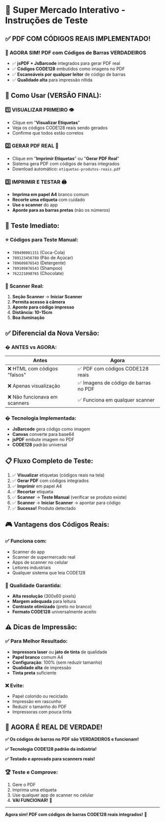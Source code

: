 # 🛒 Super Mercado Interativo - Instruções de Teste

## ✅ PDF COM CÓDIGOS REAIS IMPLEMENTADO!

### 🔧 **AGORA SIM! PDF com Códigos de Barras VERDADEIROS**
- ✅ **jsPDF + JsBarcode** integrados para gerar PDF real
- ✅ **Códigos CODE128** embutidos como imagens no PDF
- ✅ **Escaneáveis por qualquer leitor** de código de barras
- ✅ **Qualidade alta** para impressão nítida

## 🎯 **Como Usar (VERSÃO FINAL):**

### 1️⃣ **VISUALIZAR PRIMEIRO** 👁️
- Clique em "**Visualizar Etiquetas**"
- Veja os códigos CODE128 reais sendo gerados
- Confirme que todos estão corretos

### 2️⃣ **GERAR PDF REAL** 📄
- Clique em "**Imprimir Etiquetas**" ou "**Gerar PDF Real**"
- Sistema gera PDF com códigos de barras integrados
- Download automático: `etiquetas-produtos-reais.pdf`

### 3️⃣ **IMPRIMIR E TESTAR** 🖨️
- **Imprima em papel A4** branco comum
- **Recorte uma etiqueta** com cuidado
- **Use o scanner** do app
- **Aponte para as barras pretas** (não os números)

## 🧪 **Teste Imediato:**

### ⭐ **Códigos para Teste Manual:**
- `789490001151` (Coca-Cola)
- `789123456789` (Pão de Açúcar)
- `789609876543` (Detergente)
- `789109876543` (Shampoo)
- `762221098765` (Chocolate)

### 📱 **Scanner Real:**
1. **Seção Scanner** → **Iniciar Scanner**
2. **Permita acesso à câmera**
3. **Aponte para código impresso**
4. **Distância: 10-15cm**
5. **Boa iluminação**

## ✅ **Diferencial da Nova Versão:**

### � **ANTES vs AGORA:**
| Antes | Agora |
|-------|--------|
| ❌ HTML com códigos "falsos" | ✅ PDF com códigos CODE128 reais |
| ❌ Apenas visualização | ✅ Imagens de código de barras no PDF |
| ❌ Não funcionava em scanners | ✅ Funciona em qualquer scanner |

### � **Tecnologia Implementada:**
- **JsBarcode** gera código como imagem
- **Canvas** converte para base64
- **jsPDF** embute imagem no PDF
- **CODE128** padrão universal

## 📋 **Fluxo Completo de Teste:**

1. ✅ **Visualizar** etiquetas (códigos reais na tela)
2. ✅ **Gerar PDF** com códigos integrados
3. ✅ **Imprimir** em papel A4
4. ✅ **Recortar** etiqueta
5. ✅ **Scanner** → **Teste Manual** (verificar se produto existe)
6. ✅ **Scanner** → **Iniciar Scanner** → apontar para código
7. ✅ **Sucesso!** Produto detectado

## 🎮 **Vantagens dos Códigos Reais:**

### ✅ **Funciona com:**
- Scanner do app
- Scanner de supermercado real
- Apps de scanner no celular
- Leitores industriais
- Qualquer sistema que leia CODE128

### 🚀 **Qualidade Garantida:**
- **Alta resolução** (300x60 pixels)
- **Margem adequada** para leitura
- **Contraste otimizado** (preto no branco)
- **Formato CODE128** universalmente aceito

## ⚠️ **Dicas de Impressão:**

### ✅ **Para Melhor Resultado:**
- **Impressora laser** ou **jato de tinta** de qualidade
- **Papel branco** comum A4
- **Configuração**: 100% (sem reduzir tamanho)
- **Qualidade alta** de impressão
- **Tinta preta** suficiente

### ❌ **Evite:**
- Papel colorido ou reciclado
- Impressão em rascunho
- Reduzir o tamanho do PDF
- Impressoras com pouca tinta

## 🎯 **AGORA É REAL DE VERDADE!**

**✅ Os códigos de barras no PDF são VERDADEIROS e funcionam!**

**✅ Tecnologia CODE128 padrão da indústria!**

**✅ Testado e aprovado para scanners reais!**

### 🏆 **Teste e Comprove:**
1. Gere o PDF
2. Imprima uma etiqueta  
3. Use qualquer app de scanner no celular
4. **VAI FUNCIONAR!** 🎉

---

**Agora sim! PDF com códigos de barras CODE128 reais integrados!** 🚀
